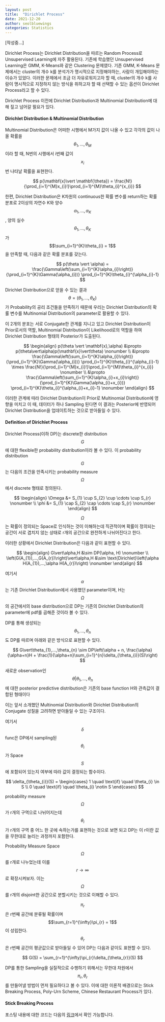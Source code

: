 ```yaml
---
layout: post
title:  "Dirichlet Process"
date: 2021-12-20
author: seolbluewings
categories: Statistics
---
```


[작성중...]

Dirichlet Process는 Dirichlet Distribution을 따르는 Random Process로 Unsupervised Learning에 자주 활용된다. 기존에 학습했던 Unsupervised Learning은 GMM, K-Means와 같은 Clustering 문제였다. 기존 GMM, K-Means 문제에서는 cluster의 개수 k를 분석가가 명시적으로 지정해야하는, 사람이 개입해야하는 이슈가 있었다. 이러한 문제에서 조금 더 자유로워지고자 할 때, cluster의 개수 k를 사람이 명시적으로 지정하지 않는 방식을 취하고자 할 때 선택할 수 있는 옵션이 Dirichlet Process라고 할 수 있다.

Dirichlet Process 이전에 Dirichlet Distribution과 Multinomial Distribution에 대해 짚고 넘어갈 필요가 있다.

#### Dirichlet Distribution & Multinomial Distribution

Multinomial Distribution은 어떠한 시행에서 M가지 값이 나올 수 있고 각각의 값이 나올 확률을 $$\theta_{1},...,\theta_{M}$$ 이라 할 때, N번의 시행에서 i번째 값이 $$x_{i}$$번 나타날 확률을 표현한다.

$$ p(\mathbf{x}\vert \mathbf{\theta}) = \frac{N!}{\prod_{i=1}^{M}x_{i}!}\prod_{i=1}^{M}\theta_{i}^{x_{i}} $$

한편, Dirichlet Distribution은 K차원의 continuous한 확률 변수를 return하는 확률 분포로 2이상의 자연수 K와 양수 $$\alpha_{1},...,\alpha_{K}$$, 양의 실수 $$\theta_{1},...,\theta_{K}$$ 가 $$\sum_{i=1}^{K}\theta_{i} = 1$$ 을 만족할 때, 다음과 같은 확률 분포를 갖는다.

$$ p(\theta \vert \alpha) = \frac{\Gamma\left(\sum_{i=1}^{K}\alpha_{i}\right)}{\prod_{i=1}^{K}\Gamma(\alpha_{i})} \prod_{i=1}^{K}\theta_{i}^{\alpha_{i}-1}  $$

Dirichlet Distribution으로 얻을 수 있는 결과 $$\theta = (\theta_{1},...,\theta_{K})$$ 가 Probability의 공리 조건들을 만족하기 때문에 우리는 Dirichlet Distribution의 확률 변수를 Multinomial Distribution의 parameter로 활용할 수 있다.

이 2개의 분포는 서로 Conjugate한 관계를 지니고 있고 Dirichlet Distribution이 Prior로서의 역할, Multinomial Distribution이 Likelihood로의 역할을 하여 Dirichlet Distribution 형태의 Posterior가 도출된다.

$$
\begin{align}
p(\theta \vert \mathbf{x},\alpha) &\propto p(\theta\vert\alpha)p(\mathbf{x}\vert\theta) \nonumber \\
&\propto \frac{\Gamma\left(\sum_{i=1}^{K}\alpha_{i}\right)}{\prod_{i=1}^{K}\Gamma(\alpha_{i})} \prod_{i=1}^{K}\theta_{i}^{\alpha_{i}-1} \times \frac{N!}{\prod_{i=1}^{M}x_{i}!}\prod_{i=1}^{M}\theta_{i}^{x_{i}} \nonumber \\
&\propto \frac{\Gamma\left(\sum_{i=1}^{K}\alpha_{i}+x_{i}\right)}{\prod_{i=1}^{K}\Gamma(\alpha_{i}+x_{i})} \prod_{i=1}^{K}\theta_{i}^{\alpha_{i}+x_{i}-1} \nonumber
\end{align}
$$

이러한 관계에 따라 Dirichlet Distribution이 Prior로 Multinomial Distribution에 영향을 미치고 이 때, 데이터가 하나 Sampling 된다면 이 결과는 Posterior에 반영되어 Dirichlet Distribution을 업데이트하는 것으로 받아들일 수 있다.


#### Definition of Dirichlet Process

Dirichlet Process(이하 DP)는 discrete한 distribution $$G$$에 대한 flexible한 probability distribution이라 볼 수 있다. 이 probability distribution $$G$$는 다음의 조건을 만족시키는 probability measure $$\Omega$$에서 discrete 형태로 정의된다.

$$
\begin{align}
\Omega &= S_{1} \cup S_{2} \cup \cdots \cup S_{r} \nonumber \\
\phi &= S_{1} \cap S_{2} \cap \cdots \cap S_{r} \nonumber
\end{align}
$$

$$\Omega$$는 확률이 정의되는 Space로 인식하는 것이 이해하는데 직관적이며 확률이 정의되는 공간이 서로 겹치지 않는 상태로 r개의 공간으로 완전하게 나뉘어진다고 한다.

이러한 상황에서 Dirichlet Distribution은 다음과 같이 표현할 수 있다.

$$
\begin{align}
G\vert\alpha,H &\sim DP(\alpha, H) \nonumber \\
\left(G(A_{1}),...,G(A_{r})\right)\vert\alpha,H &\sim \text{Dirichlet}\left(\alpha H(A_{1}),...,\alpha H(A_{r})\right) \nonumber
\end{align}
$$

여기서 $$\alpha$$는 기존 Dirichlet Distribution에서 사용했던 parameter이며, H는 $$\Omega$$의 공간에서의 base distribution으로 DP는 기존의 Dirichlet Distribution의 parameter에 pdf를 곱해준 것이라 볼 수 있다.

DP를 통해 생성되는 $$\theta_{1},...,\theta_{n}$$ 도 DP를 따르며 아래와 같은 방식으로 표현할 수 있다.

$$ G\vert\theta_{1},...,\theta_{n} \sim DP\left(\alpha + n, \frac{\alpha}{\alpha+n}H + \frac{1}{\alpha+n}\sum_{i=1}^{n}\delta_{\theta_{i}}(S)\right) $$

새로운 observation인 $$\theta \vert \theta_{1},...,\theta_{n}$$ 에 대한 posterior predictive distribution은 기존의 base function H와 관측값이 결합된 형태이다

이는 앞서 소개했던 Multinomial Distribution와 Dirichlet Distribution의 Conjugate 성질을 고려하면 받아들일 수 있는 구조이다.

여기서 $$\delta$$ func은 DP에서 sampling된 $$\theta_{i}$$ 가 Space $$S$$에 포함되어 있는지 여부에 따라 값이 결정되는 함수이다.

$$
\delta_{\theta_{i}}(S) = \begin{cases}
1 \quad \text{if} \quad \theta_{i} \in S \\
0 \quad \text{if} \quad \theta_{i} \notin S
\end{cases}
$$

probability measure $$\Omega$$가 r개의 구역으로 나뉘어지는데 $$\theta_{i}$$가 r개의 구역 중 어느 한 곳에 속하는가를 표현하는 것으로 보면 되고 DP는 이 r이란 값을 무한대로 늘리는 과정까지 포함한다.

Probability Measure Space $$\Omega$$를 r개로 나누었는데 이를 $$r \to \infty$$ 로 확장시켜보자. 이는 $$\Omega$$를 r개의 disjoint한 공간으로 분할시키는 것으로 이해할 수 있다.

$$\pi_{r}$$은 r번째 공간에 분류될 확률이며 $$\sum_{r=1}^{\infty}\pi_{r} = 1$$ 이 성립한다. $$\theta_{r}$$은 r번째 공간의 평균값으로 받아들일 수 있어 DP는 다음과 같이도 표현할 수 있다.

$$ G(S) = \sum_{r=1}^{\infty}\pi_{r}\delta_{\theta_{r}}(S) $$

DP를 통한 Sampling을 실질적으로 수행하기 위해서는 무한대 차원에서 $$\pi_{r},\theta_{r}$$를 만들어낼 방법이 먼저 필요하다고 볼 수 있다. 이에 대한 이론적 배경으로는 Stick Breaking Process, Poly-Urn Scheme, Chinese Restaurant Process가 있다.

#### Stick Breaking Process


포스팅 내용에 대한 코드는 다음의 [링크](https://github.com/seolbluewings/Python/blob/master/cheating%20sheet/pandas%20cheating%20sheet.ipynb)에서 확인 가능합니다.
